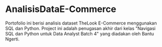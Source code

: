 # AnalisisDataE-Commerce
Portofolio ini berisi analisis dataset TheLook E-Commerce menggunakan SQL dan Python. Project ini adalah penugasan akhir dari kelas "Navigasi SQL dan Python untuk Data Analyst Batch 4" yang diadakan oleh Bantu Ngerti.
